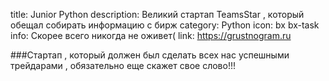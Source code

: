 title: Junior Python
description: Великий стартап TeamsStar , который обещал собирать информацию с бирж
category: Python
icon: bx bx-task
info: Скорее всего никогда не оживет(
link: https://grustnogram.ru

###Стартап , который должен был сделать всех нас успешными трейдарами , обязательно еще скажет свое слово!!!